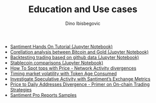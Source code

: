 ﻿---
title: Education and Use cases
author: Dino Ibisbegovic
---

- [Santiment Hands On Tutorial (Jupyter Notebook)](https://github.com/santiment/san-sdk/blob/master/ICDM_2019/ICDM.ipynb)
- [Corellation analysis between Bitcoin and Gold (Jupyter Notebook)](https://github.com/santiment/san-sdk/blob/master/correlation-analysis/BTC%20vs%20GOLD.ipynb)
- [Backtesting trading based on github data (Jupyter Notebook)](https://github.com/santiment/san-sdk/blob/master/example-backtesting-with-sanpy/Backtest_GitHub_Activity_Portfolio.ipynb)
- [Stablecoin comparisons (Jupyter Notebook)](https://github.com/santiment/san-sdk/blob/master/example-stablecoin-analysis/stablecoin%20comparison.ipynb)
- [How To Spot tops with Price - Network Activity divergences](/education-and-use-cases/how-to-spot-tops-with-price---network-activity-divergences/)
- [Timing market volatility with Token Age Consumed](/education-and-use-cases/timing-market-volatility-with-token-age-consumed/)
- [Investigate Speculative Activity with Santiment’s Exchange Metrics](/education-and-use-cases/investigate-speculative-activity-with-santiment’s-exchange-metrics/)
- [Price to Daily Addresses Divergence - Primer on On-chain Trading Strategies](/education-and-use-cases/price-to-daily-addresses-divergence---primer-on-on-chain-trading-strategies/)
- [Santiment Pro Reports Samples](/education-and-use-cases/santiment-pro-reports-samples/)
